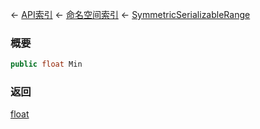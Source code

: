 ← [API索引](Api-Index) ← [命名空间索引](Namespace-Index) ← [SymmetricSerializableRange](VRageMath.SymmetricSerializableRange)

### 概要

```csharp
public float Min
```

### 返回

[float](https://docs.microsoft.com/en-us/dotnet/api/System.Single?view=netframework-4.6)


